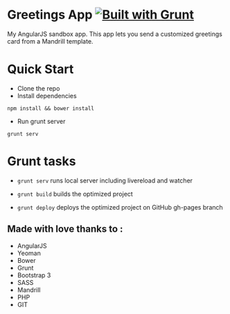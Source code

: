 Greetings App   [![Built with Grunt](https://cdn.gruntjs.com/builtwith.png)](http://gruntjs.com/)
==============

My AngularJS sandbox app. This app lets you send a customized greetings card from a Mandrill template.



# Quick Start 

* Clone the repo
* Install dependencies
```
npm install && bower install
```
* Run grunt server 
 ```
grunt serv
```

# Grunt tasks

- `grunt serv` runs local server including livereload and watcher

- `grunt build` builds the optimized project

- `grunt deploy` deploys the optimized project on GitHub gh-pages branch



## Made with love thanks to :
* AngularJS
* Yeoman 
* Bower 
* Grunt 
* Bootstrap 3
* SASS
* Mandrill
* PHP
* GIT
